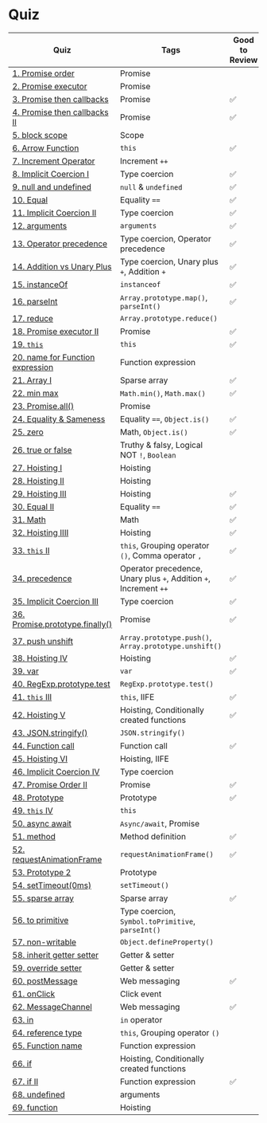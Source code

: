 # Quiz

| Quiz                                                                   | Tags                                                              | Good to Review |
| ---------------------------------------------------------------------- | ----------------------------------------------------------------- | -------------- |
| [1. Promise order](1.Promise-order.md)                                 | Promise                                                           |                |
| [2. Promise executor](2.Promise-executor.md)                           | Promise                                                           |                |
| [3. Promise then callbacks](3.Promise-then-callbacks.md)               | Promise                                                           | ✅             |
| [4. Promise then callbacks II](4.Promise-then-callbacks-II.md)         | Promise                                                           | ✅             |
| [5. block scope](5.block-scope.md)                                     | Scope                                                             |                |
| [6. Arrow Function](6.Arrow-Function.md)                               | `this`                                                            | ✅             |
| [7. Increment Operator](7.Increment-Operator.md)                       | Increment `++`                                                    |                |
| [8. Implicit Coercion I](8.Implicit-Coercion-I.md)                     | Type coercion                                                     | ✅             |
| [9. null and undefined](9.null-and-undefined.md)                       | `null` & `undefined`                                              | ✅             |
| [10. Equal](10.equal.md)                                               | Equality `==`                                                     | ✅             |
| [11. Implicit Coercion II](11.Implicit-Coercion-II.md)                 | Type coercion                                                     | ✅             |
| [12. arguments](12.arguments.md)                                       | `arguments`                                                       | ✅             |
| [13. Operator precedence](13.Operator-precedence.md)                   | Type coercion, Operator precedence                                | ✅             |
| [14. Addition vs Unary Plus](14.Addition-vs-Unary-Plus.md)             | Type coercion, Unary plus `+`, Addition `+`                       | ✅             |
| [15. instanceOf](15.instanceOf.md)                                     | `instanceof`                                                      | ✅             |
| [16. parseInt](16.parseInt.md)                                         | `Array.prototype.map()`, `parseInt()`                             | ✅             |
| [17. reduce](17.reduce.md)                                             | `Array.prototype.reduce()`                                        |                |
| [18. Promise executor II](18.Promise-executor-II.md)                   | Promise                                                           | ✅             |
| [19. `this`](19.this.md)                                               | `this`                                                            | ✅             |
| [20. name for Function expression](20.name-for-Function-expression.md) | Function expression                                               |                |
| [21. Array I](21.Array-I.md)                                           | Sparse array                                                      | ✅             |
| [22. min max](22.min-max.md)                                           | `Math.min()`, `Math.max()`                                        | ✅             |
| [23. Promise.all()](23.Promise-all.md)                                 | Promise                                                           |                |
| [24. Equality & Sameness](24.Equality-Sameness.md)                     | Equality `==`, `Object.is()`                                      | ✅             |
| [25. zero](25.zero.md)                                                 | Math, `Object.is()`                                               | ✅             |
| [26. true or false](26.true-or-false.md)                               | Truthy & falsy, Logical NOT `!`, `Boolean`                        |                |
| [27. Hoisting I](27.Hoisting-I.md)                                     | Hoisting                                                          |                |
| [28. Hoisting II](28.Hoisting-II.md)                                   | Hoisting                                                          |                |
| [29. Hoisting III](29.Hoisting-III.md)                                 | Hoisting                                                          | ✅             |
| [30. Equal II](30.Equal-II.md)                                         | Equality `==`                                                     | ✅             |
| [31. Math](31.Math.md)                                                 | Math                                                              | ✅             |
| [32. Hoisting IIII](32.Hoisting-IIII.md)                               | Hoisting                                                          | ✅             |
| [33. `this` II](33.this-II.md)                                         | `this`, Grouping operator `()`, Comma operator `,`                | ✅             |
| [34. precedence](34.precedence.md)                                     | Operator precedence, Unary plus `+`, Addition `+`, Increment `++` | ✅             |
| [35. Implicit Coercion III](35.Implicit-Coercion-III.md)               | Type coercion                                                     | ✅             |
| [36. Promise.prototype.finally()](36.Promise-prototype-finally.md)     | Promise                                                           | ✅             |
| [37. push unshift](37.push-unshift.md)                                 | `Array.prototype.push()`, `Array.prototype.unshift()`             |                |
| [38. Hoisting IV](38.Hoisting-IV.md)                                   | Hoisting                                                          | ✅             |
| [39. var](39.var.md)                                                   | `var`                                                             | ✅             |
| [40. RegExp.prototype.test](40.RegExp-prototype-test.md)               | `RegExp.prototype.test()`                                         |                |
| [41. `this` III](41.this-III.md)                                       | `this`, IIFE                                                      | ✅             |
| [42. Hoisting V](42.Hoisting-V.md)                                     | Hoisting, Conditionally created functions                         | ✅             |
| [43. JSON.stringify()](43.JSON.stringify.md)                           | `JSON.stringify()`                                                |                |
| [44. Function call](44.Function-call.md)                               | Function call                                                     | ✅             |
| [45. Hoisting VI](45.Hoisting-VI.md)                                   | Hoisting, IIFE                                                    |                |
| [46. Implicit Coercion IV](46.Implicit-Coercion-IV.md)                 | Type coercion                                                     |                |
| [47. Promise Order II](47.Promise-Order-II.md)                         | Promise                                                           | ✅             |
| [48. Prototype](48.Prototype.md)                                       | Prototype                                                         | ✅             |
| [49. `this` IV](49.this-IV.md)                                         | `this`                                                            |                |
| [50. async await](50.async-await.md)                                   | `Async/await`, Promise                                            |                |
| [51. method](51.method.md)                                             | Method definition                                                 | ✅             |
| [52. requestAnimationFrame](52.requestAnimationFrame.md)               | `requestAnimationFrame()`                                         | ✅             |
| [53. Prototype 2](53.Prototype-2.md)                                   | Prototype                                                         |                |
| [54. setTimeout(0ms)](54.setTimeout-0ms.md)                            | `setTimeout()`                                                    |                |
| [55. sparse array](55.sparse-array.md)                                 | Sparse array                                                      | ✅             |
| [56. to primitive](56.to-primitive.md)                                 | Type coercion, `Symbol.toPrimitive`, `parseInt()`                 |                |
| [57. non-writable](57.non-writable.md)                                 | `Object.defineProperty()`                                         |                |
| [58. inherit getter setter](58.inherit-getter-setter.md)               | Getter & setter                                                   |                |
| [59. override setter](59.override-setter.md)                           | Getter & setter                                                   |                |
| [60. postMessage](60.postMessage.md)                                   | Web messaging                                                     | ✅             |
| [61. onClick](61.onClick.md)                                           | Click event                                                       |                |
| [62. MessageChannel](62.MessageChannel.md)                             | Web messaging                                                     | ✅             |
| [63. in](63.in.md)                                                     | `in` operator                                                     |                |
| [64. reference type](64.reference-type.md)                             | `this`, Grouping operator `()`                                    |                |
| [65. Function name](65.Function-name.md)                               | Function expression                                               |                |
| [66. if](66.if.md)                                                     | Hoisting, Conditionally created functions                         |                |
| [67. if II](67.if-II.md)                                               | Function expression                                               | ✅             |
| [68. undefined](68.undefined.md)                                       | arguments                                                         |                |
| [69. function](69.function.md)                                         | Hoisting                                                          |                |

